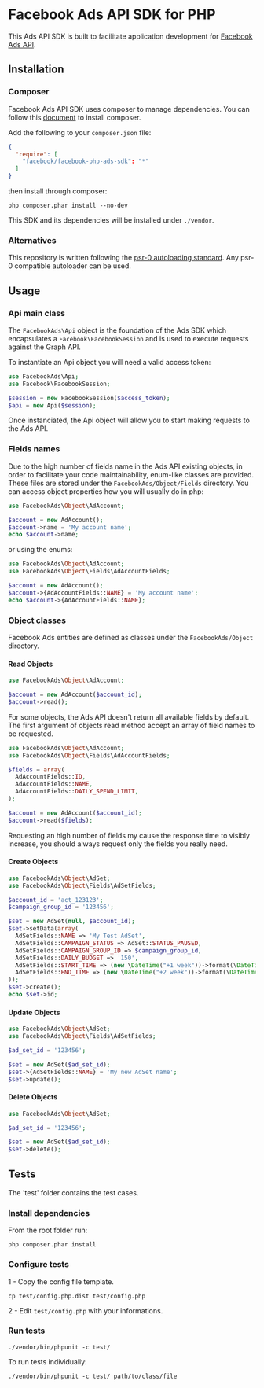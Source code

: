 # Facebook Ads API SDK for PHP

This Ads API SDK is built to facilitate application development for [Facebook Ads API](https://developers.facebook.com/docs/ads-api).

## Installation

### Composer

Facebook Ads API SDK uses composer to manage dependencies. You can follow this [document](https://getcomposer.org/download/) to install composer.

Add the following to your `composer.json` file:

```json
{
  "require": [
    "facebook/facebook-php-ads-sdk": "*"
  ]
}
```
then install through composer:

```shell
php composer.phar install --no-dev
```

This SDK and its dependencies will be installed under `./vendor`.

### Alternatives

This repository is written following the [psr-0 autoloading standard](http://www.php-fig.org/psr/psr-0/). Any psr-0 compatible autoloader can be used.

## Usage

### Api main class

The `FacebookAds\Api` object is the foundation of the Ads SDK which encapsulates a `Facebook\FacebookSession` and is used to execute requests against the Graph API.

To instantiate an Api object you will need a valid access token:
```php
use FacebookAds\Api;
use Facebook\FacebookSession;

$session = new FacebookSession($access_token);
$api = new Api($session);
```

Once instanciated, the Api object will allow you to start making requests to the Ads API.

### Fields names

Due to the high number of fields name in the Ads API existing objects, in order to facilitate your code maintainability, enum-like classes are provided.
These files are stored under the `FacebookAds/Object/Fields` directory.
You can access object properties how you will usually do in php:

```php
use FacebookAds\Object\AdAccount;

$account = new AdAccount();
$account->name = 'My account name';
echo $account->name;
```

or using the enums:

```php
use FacebookAds\Object\AdAccount;
use FacebookAds\Object\Fields\AdAccountFields;

$account = new AdAccount();
$account->{AdAccountFields::NAME} = 'My account name';
echo $account->{AdAccountFields::NAME};
```

### Object classes

Facebook Ads entities are defined as classes under the `FacebookAds/Object` directory. 

#### Read Objects

```php
use FacebookAds\Object\AdAccount;

$account = new AdAccount($account_id);
$account->read();
```

For some objects, the Ads API doesn't return all available fields by default. The first argument of objects read method accept an array of field names to be requested.

```php
use FacebookAds\Object\AdAccount;
use FacebookAds\Object\Fields\AdAccountFields;

$fields = array(
  AdAccountFields::ID,
  AdAccountFields::NAME,
  AdAccountFields::DAILY_SPEND_LIMIT,
);

$account = new AdAccount($account_id);
$account->read($fields);
```
Requesting an high number of fields my cause the response time to visibly increase, you should always request only the fields you really need.

#### Create Objects

```php
use FacebookAds\Object\AdSet;
use FacebookAds\Object\Fields\AdSetFields;

$account_id = 'act_123123';
$campaign_group_id = '123456';

$set = new AdSet(null, $account_id);
$set->setData(array(
  AdSetFields::NAME => 'My Test AdSet',
  AdSetFields::CAMPAIGN_STATUS => AdSet::STATUS_PAUSED,
  AdSetFields::CAMPAIGN_GROUP_ID => $campaign_group_id,
  AdSetFields::DAILY_BUDGET => '150',
  AdSetFields::START_TIME => (new \DateTime("+1 week"))->format(\DateTime::ISO8601),
  AdSetFields::END_TIME => (new \DateTime("+2 week"))->format(\DateTime::ISO8601),
));
$set->create();
echo $set->id;
```

#### Update Objects


```php
use FacebookAds\Object\AdSet;
use FacebookAds\Object\Fields\AdSetFields;

$ad_set_id = '123456';

$set = new AdSet($ad_set_id);
$set->{AdSetFields::NAME} = 'My new AdSet name';
$set->update();
```

#### Delete Objects


```php
use FacebookAds\Object\AdSet;

$ad_set_id = '123456';

$set = new AdSet($ad_set_id);
$set->delete();
```

## Tests

The 'test' folder contains the test cases.

### Install dependencies

From the root folder run:

```shell
php composer.phar install
```

### Configure tests

1 - Copy the config file template.

```shell
cp test/config.php.dist test/config.php
```

2 - Edit `test/config.php` with your informations.


### Run tests

```shell
./vendor/bin/phpunit -c test/
```

To run tests individually:

```shell
./vendor/bin/phpunit -c test/ path/to/class/file
```
